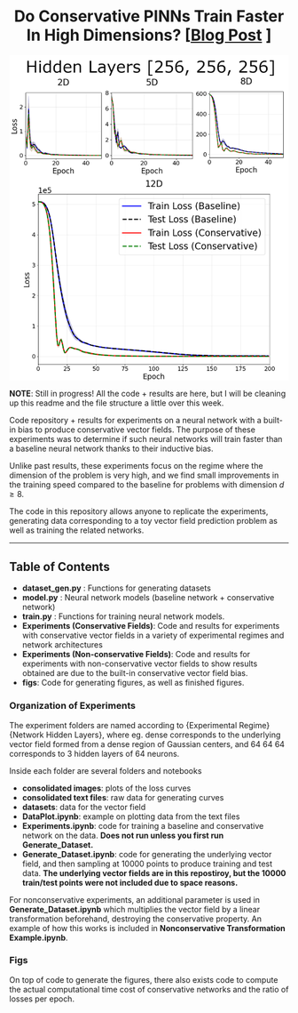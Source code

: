 <h1 align='center'> Do Conservative PINNs Train Faster In High Dimensions?
    [<a href="https://rfangit.github.io/blog/2025/conservative_pinns/">Blog Post</a> ]</h1>

<p align="center">
<img align="middle" src="./figs/dense_256_losses.png" width="666" />
</p>

**NOTE**: Still in progress! All the code + results are here, but I will be cleaning up this readme and the file structure a little over this week.

Code repository + results for experiments on a neural network with a built-in bias to produce conservative vector fields. The purpose of these experiments was to determine if such neural networks will train faster than a baseline neural network thanks to their inductive bias.

Unlike past results, these experiments focus on the regime where the dimension of the problem is very high, and we find small improvements in the training speed compared to the baseline for problems with dimension $d \geq 8$.

The code in this repository allows anyone to replicate the experiments, generating data corresponding to a toy vector field prediction problem as well as training the related networks.

----

## Table of Contents

- **dataset_gen.py** : Functions for generating datasets
- **model.py** : Neural network models (baseline network + conservative network)
- **train.py** : Functions for training neural network models.
- **Experiments (Conservative Fields)**: Code and results for experiments with conservative vector fields in a variety of experimental regimes and network architectures
- **Experiments (Non-conservative Fields)**: Code and results for experiments with non-conservative vector fields to show results obtained are due to the built-in conservative vector field bias.
- **figs**: Code for generating figures, as well as finished figures.

### Organization of Experiments

The experiment folders are named according to {Experimental Regime}{Network Hidden Layers}, where eg. dense corresponds to the underlying vector field formed from a dense region of Gaussian centers, and 64 64 64 corresponds to 3 hidden layers of 64 neurons.

Inside each folder are several folders and notebooks

- **consolidated images**: plots of the loss curves
- **consolidated text files**: raw data for generating curves
- **datasets**: data for the vector field
- **DataPlot.ipynb**: example on plotting data from the text files
- **Experiments.ipynb**: code for training a baseline and conservative network on the data. **Does not run unless you first run Generate_Dataset.**
- **Generate_Dataset.ipynb**: code for generating the underlying vector field, and then sampling at $10000$ points to produce training and test data. **The underlying vector fields are in this repostiroy, but the $10000$ train/test points were not included due to space reasons.**

For nonconservative experiments, an additional parameter is used in **Generate_Dataset.ipynb** which multiplies the vector field by a linear transformation beforehand, destroying the conservative property. An example of how this works is included in **Nonconservative Transformation Example.ipynb**.

### Figs

On top of code to generate the figures, there also exists code to compute the actual computational time cost of conservative networks and the ratio of losses per epoch.